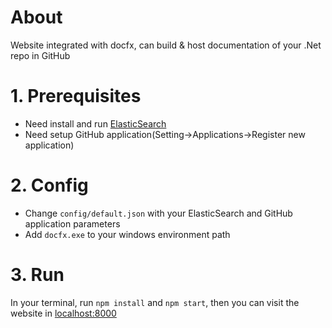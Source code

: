# About
Website integrated with docfx, can build & host documentation of your .Net repo in GitHub

# 1. Prerequisites

+ Need install and run [ElasticSearch](https://www.elastic.co/products/elasticsearch)
+ Need setup GitHub application(Setting->Applications->Register new application)

# 2. Config

+ Change `config/default.json` with your ElasticSearch and GitHub application parameters
+ Add `docfx.exe` to your windows environment path

# 3. Run

In your terminal, run `npm install` and `npm start`, then you can visit the website in [localhost:8000](locahost:8000)
